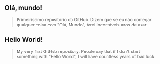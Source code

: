 ## Olá, mundo!
> Primeiríssimo repositório do GitHub.
Dizem que se eu não começar qualquer coisa com "Olá, Mundo", terei incontáveis anos de azar...

## Hello World!
> My very first GitHub repository.
People say that if I don't start something with "Hello World", I will have countless years of bad luck.
